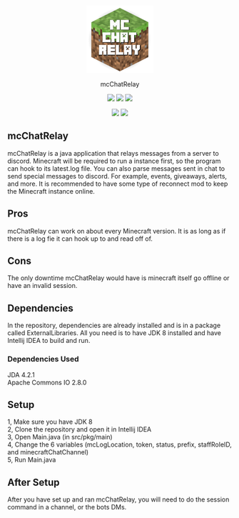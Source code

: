 <p align="center">
<img src="https://raw.githubusercontent.com/udu3324/mcChatRelay/master/src/pkg/Main/icon.png" width="150" alt="icon">
</p>
<p align="center">
	  mcChatRelay
</p>
<p align="center">
	  <img src="https://img.shields.io/badge/java-8-blue">
	  <img src="https://img.shields.io/badge/price-free-green">
	  <img src="https://img.shields.io/github/issues/udu3324/mcchatrelay">
</p>
<p align="center">
  <a href="http://forthebadge.com/"><img src="https://forthebadge.com/images/badges/as-seen-on-tv.svg"/></a>
  <a href="http://forthebadge.com/"><img src="https://forthebadge.com/images/badges/built-with-grammas-recipe.svg"/></a>
</p>
<h2>mcChatRelay</h2>
mcChatRelay is a java application that relays messages from a server to discord. Minecraft will be 
required to run a instance first, so the program can hook to its latest.log file. You can also parse 
messages sent in chat to send special messages to discord. For example, events, giveaways, alerts, 
and more. It is recommended to have some type of reconnect mod to keep the Minecraft instance online. 

<h2>Pros</h2>
mcChatRelay can work on about every Minecraft version. It is as long as if there is a log fie it 
can hook up to and read off of. 

<h2>Cons</h2>
The only downtime mcChatRelay would have is minecraft itself go offline or have an invalid session. 

<h2>Dependencies</h2>
In the repository, dependencies are already installed and is in a package called ExternalLibraries. 
All you need is to have JDK 8 installed and have Intellij IDEA to build and run.

<h3>Dependencies Used</h3>
<p>
JDA 4.2.1
<br>
Apache Commons IO 2.8.0
</p>

<h2>Setup</h2>
<p>
1, Make sure you have JDK 8
<br>
2, Clone the repository and open it in Intellij IDEA
<br>
3, Open Main.java (in src/pkg/main)
<br>
4, Change the 6 variables (mcLogLocation, token, status, prefix,  staffRoleID, and minecraftChatChannel)
<br>
5, Run Main.java
</p>
<h2>After Setup</h2>
After you have set up and ran mcChatRelay, you will need to do the session command in a channel, or the bots DMs. 